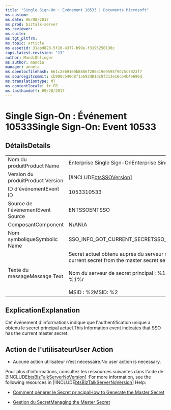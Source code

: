 ```yaml
---
title: "Single Sign-On : Événement 10533 | Documents Microsoft"
ms.custom: 
ms.date: 06/08/2017
ms.prod: biztalk-server
ms.reviewer: 
ms.suite: 
ms.tgt_pltfrm: 
ms.topic: article
ms.assetid: 31abd828-5f10-43f7-b99e-f3195250130c
caps.latest.revision: "13"
author: MandiOhlinger
ms.author: mandia
manager: anneta
ms.openlocfilehash: 661c2eb91e0b8886f200319e9595f9d25c7023f7
ms.sourcegitcommit: cb908c540d8f1a692d01dc8f313e16cb4b4e696d
ms.translationtype: MT
ms.contentlocale: fr-FR
ms.lasthandoff: 09/20/2017
---
```

# <a name="single-sign-on-event-10533"></a><span data-ttu-id="0a8a5-102">Single Sign-On : Événement 10533</span><span class="sxs-lookup"><span data-stu-id="0a8a5-102">Single Sign-On: Event 10533</span></span>
## <a name="details"></a><span data-ttu-id="0a8a5-103">Détails</span><span class="sxs-lookup"><span data-stu-id="0a8a5-103">Details</span></span>  
  
|||  
|-|-|  
|<span data-ttu-id="0a8a5-104">Nom du produit</span><span class="sxs-lookup"><span data-stu-id="0a8a5-104">Product Name</span></span>|<span data-ttu-id="0a8a5-105">Enterprise Single Sign-On</span><span class="sxs-lookup"><span data-stu-id="0a8a5-105">Enterprise Single Sign-On</span></span>|  
|<span data-ttu-id="0a8a5-106">Version du produit</span><span class="sxs-lookup"><span data-stu-id="0a8a5-106">Product Version</span></span>|[!INCLUDE[btsSSOVersion](../includes/btsssoversion-md.md)]|  
|<span data-ttu-id="0a8a5-107">ID d'événement</span><span class="sxs-lookup"><span data-stu-id="0a8a5-107">Event ID</span></span>|<span data-ttu-id="0a8a5-108">10533</span><span class="sxs-lookup"><span data-stu-id="0a8a5-108">10533</span></span>|  
|<span data-ttu-id="0a8a5-109">Source de l'événement</span><span class="sxs-lookup"><span data-stu-id="0a8a5-109">Event Source</span></span>|<span data-ttu-id="0a8a5-110">ENTSSO</span><span class="sxs-lookup"><span data-stu-id="0a8a5-110">ENTSSO</span></span>|  
|<span data-ttu-id="0a8a5-111">Composant</span><span class="sxs-lookup"><span data-stu-id="0a8a5-111">Component</span></span>|<span data-ttu-id="0a8a5-112">N\A</span><span class="sxs-lookup"><span data-stu-id="0a8a5-112">N\A</span></span>|  
|<span data-ttu-id="0a8a5-113">Nom symbolique</span><span class="sxs-lookup"><span data-stu-id="0a8a5-113">Symbolic Name</span></span>|<span data-ttu-id="0a8a5-114">SSO_INFO_GOT_CURRENT_SECRET</span><span class="sxs-lookup"><span data-stu-id="0a8a5-114">SSO_INFO_GOT_CURRENT_SECRET</span></span>|  
|<span data-ttu-id="0a8a5-115">Texte du message</span><span class="sxs-lookup"><span data-stu-id="0a8a5-115">Message Text</span></span>|<span data-ttu-id="0a8a5-116">Secret actuel obtenu auprès du serveur de secret principal.%r</span><span class="sxs-lookup"><span data-stu-id="0a8a5-116">Got the current secret from the master secret server.%r</span></span><br /><br /> <span data-ttu-id="0a8a5-117">Nom du serveur de secret principal : %1 %r</span><span class="sxs-lookup"><span data-stu-id="0a8a5-117">Secret Server Name: %1%r</span></span><br /><br /> <span data-ttu-id="0a8a5-118">MSID : %2</span><span class="sxs-lookup"><span data-stu-id="0a8a5-118">MSID: %2</span></span>|  
  
## <a name="explanation"></a><span data-ttu-id="0a8a5-119">Explication</span><span class="sxs-lookup"><span data-stu-id="0a8a5-119">Explanation</span></span>  
 <span data-ttu-id="0a8a5-120">Cet événement d'informations indique que l'authentification unique a obtenu le secret principal actuel.</span><span class="sxs-lookup"><span data-stu-id="0a8a5-120">This Information event indicates that SSO has the current master secret.</span></span>  
  
## <a name="user-action"></a><span data-ttu-id="0a8a5-121">Action de l'utilisateur</span><span class="sxs-lookup"><span data-stu-id="0a8a5-121">User Action</span></span>  
  
-   <span data-ttu-id="0a8a5-122">Aucune action utilisateur n’est nécessaire.</span><span class="sxs-lookup"><span data-stu-id="0a8a5-122">No user action is necessary.</span></span>  
  
 <span data-ttu-id="0a8a5-123">Pour plus d'informations, consultez les ressources suivantes dans l'aide de [!INCLUDE[btsBizTalkServerNoVersion](../includes/btsbiztalkservernoversion-md.md)] :</span><span class="sxs-lookup"><span data-stu-id="0a8a5-123">For more information, see the following resources in [!INCLUDE[btsBizTalkServerNoVersion](../includes/btsbiztalkservernoversion-md.md)] Help:</span></span>  
  
-   [<span data-ttu-id="0a8a5-124">Comment générer le Secret principal</span><span class="sxs-lookup"><span data-stu-id="0a8a5-124">How to Generate the Master Secret</span></span>](../core/how-to-generate-the-master-secret.md)  
  
-   [<span data-ttu-id="0a8a5-125">Gestion du Secret</span><span class="sxs-lookup"><span data-stu-id="0a8a5-125">Managing the Master Secret</span></span>](../core/managing-the-master-secret.md)